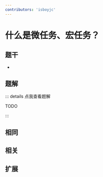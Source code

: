 ```yaml
---
contributors: 'isboyjc'
---
```


# 什么是微任务、宏任务？


## 题干

- 



## 题解

::: details 点我查看题解

  TODO

:::



## 相同


## 相关


## 扩展

